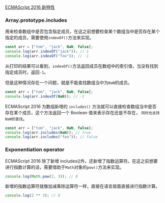 [ECMAScript 2016 新特性](https://github.com/tc39/proposals/blob/master/finished-proposals.md)

### Array.prototype.includes

用来检查数组中是否包含指定成员，在这之前想要检查某个数组当中是否存在某个指定的成员，需要使用`indexOf()`方法来实现。

```js
const arr = ["tom", "jack", NaN, false];
console.log(arr.indexOf("jack")); // 1
console.log(arr.indexOf("foo")); // -1
```

从打印的结果可以看到，`indexOf()`方法返回成员在数组中的索引值，当没有找到指定成员时，返回`-1`。

但是这种情况存在一个问题，就是不能查找数组当中为`NaN`的成员。

```js
const arr = ["tom", "jack", NaN, false];
console.log(arr.indexOf(NaN)); // -1
```

ECMAScript 2016 为数组新增的 `includes()` 方法就可以直接检查数组当中是否存在某个成员，这个方法返回一个 Boolean 值来表示存在还是不存在， `同时也支持NaN的查找`。

```js
const arr = ["tom", "jack", NaN, false];
console.log(arr.includes(NaN)); // true
console.log(arr.includes("foo")); // false
```

### Exponentiation operator

ECMAScript 2016 除了新增 includes()外，还新增了指数运算符。在这之前想要进行指数计算的话，需要借助于`Math`对象的`pow()`方法来实现。

```js
console.log(Math.pow(2, 3)); // 8
```

新增的指数运算符就像加减乘除运算符一样，直接在语言层面直接进行指数计算。

```js
console.log(2 ** 3); // 8
```
